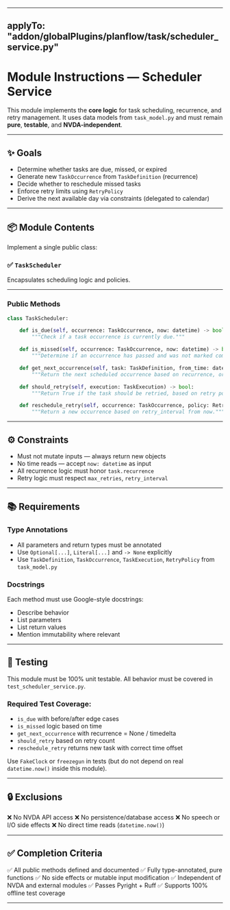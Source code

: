 
---
applyTo: "addon/globalPlugins/planflow/task/scheduler_service.py"
---

# Module Instructions — Scheduler Service

This module implements the **core logic** for task scheduling, recurrence, and retry management. It uses data models from `task_model.py` and must remain **pure**, **testable**, and **NVDA-independent**.

---

## ✨ Goals

- Determine whether tasks are due, missed, or expired
- Generate new `TaskOccurrence` from `TaskDefinition` (recurrence)
- Decide whether to reschedule missed tasks
- Enforce retry limits using `RetryPolicy`
- Derive the next available day via constraints (delegated to calendar)

---

## 📦 Module Contents

Implement a single public class:

### ✅ `TaskScheduler`

Encapsulates scheduling logic and policies.

---

### Public Methods

```python
class TaskScheduler:

    def is_due(self, occurrence: TaskOccurrence, now: datetime) -> bool:
        """Check if a task occurrence is currently due."""

    def is_missed(self, occurrence: TaskOccurrence, now: datetime) -> bool:
        """Determine if an occurrence has passed and was not marked complete."""

    def get_next_occurrence(self, task: TaskDefinition, from_time: datetime) -> Optional[TaskOccurrence]:
        """Return the next scheduled occurrence based on recurrence, or None."""

    def should_retry(self, execution: TaskExecution) -> bool:
        """Return True if the task should be retried, based on retry policy."""

    def reschedule_retry(self, occurrence: TaskOccurrence, policy: RetryPolicy, now: datetime) -> TaskOccurrence:
        """Return a new occurrence based on retry_interval from now."""
````

---

## ⚙️ Constraints

* Must not mutate inputs — always return new objects
* No time reads — accept `now: datetime` as input
* All recurrence logic must honor `task.recurrence`
* Retry logic must respect `max_retries`, `retry_interval`

---

## 📚 Requirements

### Type Annotations

* All parameters and return types must be annotated
* Use `Optional[...]`, `Literal[...]` and `-> None` explicitly
* Use `TaskDefinition`, `TaskOccurrence`, `TaskExecution`, `RetryPolicy` from `task_model.py`

### Docstrings

Each method must use Google-style docstrings:

* Describe behavior
* List parameters
* List return values
* Mention immutability where relevant

---

## 🧪 Testing

This module must be 100% unit testable. All behavior must be covered in `test_scheduler_service.py`.

### Required Test Coverage:

* `is_due` with before/after edge cases
* `is_missed` logic based on time
* `get_next_occurrence` with recurrence = None / timedelta
* `should_retry` based on retry count
* `reschedule_retry` returns new task with correct time offset

Use `FakeClock` or `freezegun` in tests (but do not depend on real `datetime.now()` inside this module).

---

## 🔒 Exclusions

❌ No NVDA API access
❌ No persistence/database access
❌ No speech or I/O side effects
❌ No direct time reads (`datetime.now()`)

---

## ✅ Completion Criteria

✅ All public methods defined and documented
✅ Fully type-annotated, pure functions
✅ No side effects or mutable input modification
✅ Independent of NVDA and external modules
✅ Passes Pyright + Ruff
✅ Supports 100% offline test coverage

---
